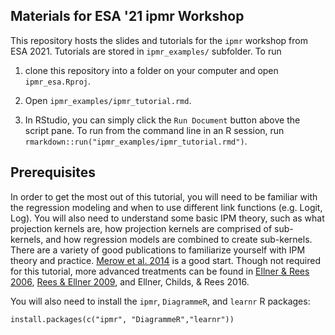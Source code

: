 ## Materials for ESA '21 ipmr Workshop

This repository hosts the slides and tutorials for the `ipmr` workshop from ESA 2021. Tutorials are stored in `ipmr_examples/` subfolder. To run

1. clone this repository into a folder on your computer and open `ipmr_esa.Rproj`. 

2. Open `ipmr_examples/ipmr_tutorial.rmd`. 

3. In RStudio, you can simply click the `Run Document` button above the script pane. To run from the command line in an R session, run `rmarkdown::run("ipmr_examples/ipmr_tutorial.rmd")`.

## Prerequisites

In order to get the most out of this tutorial, you will need to be familiar with the regression modeling and when to use different link functions (e.g. Logit, Log). You will also need to understand some basic IPM theory, such as what projection kernels are, how projection kernels are comprised of sub-kernels, and how regression models are combined to create sub-kernels. There are a variety of good publications to familiarize yourself with IPM theory and practice. [Merow et al. 2014](https://besjournals.onlinelibrary.wiley.com/doi/full/10.1111/2041-210X.12146) is a good start. Though not required for this tutorial, more advanced treatments can be found in [Ellner & Rees 2006](https://www.journals.uchicago.edu/doi/pdfplus/10.1086/499438?casa_token=hVkM-U1RHs0AAAAA:YduKcTwNVRUviS5j1soKVQ62bSTNLFN8Cx-9mQTdju4yov83XNHFJNRaXptLMfDbhQUKrWFf9HI), [Rees & Ellner 2009](https://esajournals.onlinelibrary.wiley.com/doi/10.1890/08-1474.1), and Ellner, Childs, & Rees 2016. 

You will also need to install the `ipmr`, `DiagrammeR`, and `learnr` R packages:

```
install.packages(c("ipmr", "DiagrammeR","learnr"))

```


